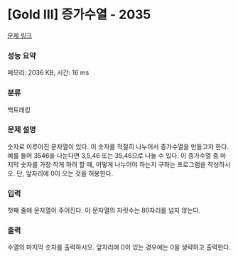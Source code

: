# [Gold III] 증가수열 - 2035 

[문제 링크](https://www.acmicpc.net/problem/2035) 

### 성능 요약

메모리: 2036 KB, 시간: 16 ms

### 분류

백트래킹

### 문제 설명

<p>숫자로 이루어진 문자열이 있다. 이 숫자를 적절히 나누어서 증가수열을 만들고자 한다. 예를 들어 3546을 나눈다면 3,5,46 또는 35,46으로 나눌 수 있다. 이 증가수열 중 마지막 숫자를 가장 작게 하려 할 때, 어떻게 나누어야 하는지 구하는 프로그램을 작성하시오. 단, 앞자리에 0이 오는 것을 허용한다.</p>

### 입력 

 <p>첫째 줄에 문자열이 주어진다. 이 문자열의 자릿수는 80자리를 넘지 않는다.</p>

### 출력 

 <p>수열의 마지막 숫자를 출력하시오. 앞자리에 0이 있는 경우에는 0을 생략하고 출력한다.</p>


